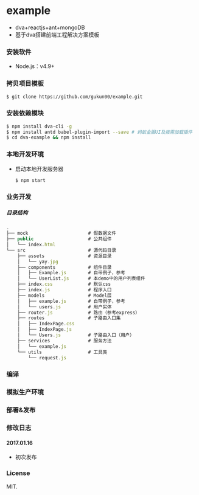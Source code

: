 # example
- dva+reactjs+ant+mongoDB
- 基于dva搭建前端工程解决方案模板


### 安装软件

- Node.js：v4.9+

### 拷贝项目模板

``` bash
$ git clone https://github.com/gukun00/example.git
```


### 安装依赖模块

``` bash
$ npm install dva-cli -g
$ npm install antd babel-plugin-import --save # 蚂蚁金服UI及按需加载插件
$ cd dva-example && npm install
```

### 本地开发环境

- 启动本地开发服务器

    ``` bash
    $ npm start
    ```

### 业务开发

##### 目录结构

``` js
.
├── mock                      # 假数据文件
├── public                    # 公共组件
│   └── index.html
└── src                       # 源代码目录
    ├── assets                # 资源目录
    │   └── yay.jpg
    ├── components            # 组件目录
    │   ├── Example.js        # 自带例子，参考
    │   └── UserList.js       # 本demo中的用户列表组件
    ├── index.css             # 默认css
    ├── index.js              # 程序入口
    ├── models                # Model层
    │   ├── example.js        # 自带例子，参考
    │   └── users.js          # 用户实体
    ├── router.js             # 路由（参考express）
    ├── routes                # 子路由入口集
    │   ├── IndexPage.css
    │   ├── IndexPage.js
    │   └── Users.js          # 子路由入口（用户）
    ├── services              # 服务方法
    │   └── example.js
    └── utils                 # 工具类
        └── request.js        


```

### 编译


### 模拟生产环境



### 部署&发布



### 修改日志

#### 2017.01.16

- 初次发布


### License

MIT.

